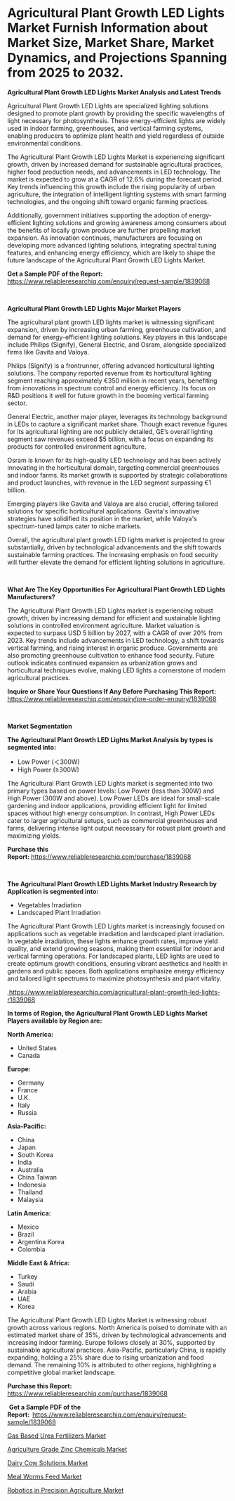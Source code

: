 <p><h1>Agricultural Plant Growth LED Lights Market Furnish Information about Market Size, Market Share, Market Dynamics, and Projections Spanning from 2025 to 2032.</h1></p><p><strong>Agricultural Plant Growth LED Lights Market Analysis and Latest Trends</strong></p>
<p><p>Agricultural Plant Growth LED Lights are specialized lighting solutions designed to promote plant growth by providing the specific wavelengths of light necessary for photosynthesis. These energy-efficient lights are widely used in indoor farming, greenhouses, and vertical farming systems, enabling producers to optimize plant health and yield regardless of outside environmental conditions.</p><p>The Agricultural Plant Growth LED Lights Market is experiencing significant growth, driven by increased demand for sustainable agricultural practices, higher food production needs, and advancements in LED technology. The market is expected to grow at a CAGR of 12.6% during the forecast period. Key trends influencing this growth include the rising popularity of urban agriculture, the integration of intelligent lighting systems with smart farming technologies, and the ongoing shift toward organic farming practices.</p><p>Additionally, government initiatives supporting the adoption of energy-efficient lighting solutions and growing awareness among consumers about the benefits of locally grown produce are further propelling market expansion. As innovation continues, manufacturers are focusing on developing more advanced lighting solutions, integrating spectral tuning features, and enhancing energy efficiency, which are likely to shape the future landscape of the Agricultural Plant Growth LED Lights Market.</p></p>
<p><strong>Get a Sample PDF of the Report:&nbsp;</strong> <a href="https://www.reliableresearchiq.com/enquiry/request-sample/1839068?utm_campaign=1087&utm_medium=2&utm_source=Github&utm_content=ia&utm_term=30032025&utm_id=agricultural-plant-growth-led-lights">https://www.reliableresearchiq.com/enquiry/request-sample/1839068</a></p>
<p>&nbsp;</p>
<p><strong>Agricultural Plant Growth LED Lights Major Market Players</strong></p>
<p><p>The agricultural plant growth LED lights market is witnessing significant expansion, driven by increasing urban farming, greenhouse cultivation, and demand for energy-efficient lighting solutions. Key players in this landscape include Philips (Signify), General Electric, and Osram, alongside specialized firms like Gavita and Valoya.</p><p>Philips (Signify) is a frontrunner, offering advanced horticultural lighting solutions. The company reported revenue from its horticultural lighting segment reaching approximately €350 million in recent years, benefiting from innovations in spectrum control and energy efficiency. Its focus on R&D positions it well for future growth in the booming vertical farming sector.</p><p>General Electric, another major player, leverages its technology background in LEDs to capture a significant market share. Though exact revenue figures for its agricultural lighting are not publicly detailed, GE’s overall lighting segment saw revenues exceed $5 billion, with a focus on expanding its products for controlled environment agriculture.</p><p>Osram is known for its high-quality LED technology and has been actively innovating in the horticultural domain, targeting commercial greenhouses and indoor farms. Its market growth is supported by strategic collaborations and product launches, with revenue in the LED segment surpassing €1 billion.</p><p>Emerging players like Gavita and Valoya are also crucial, offering tailored solutions for specific horticultural applications. Gavita's innovative strategies have solidified its position in the market, while Valoya's spectrum-tuned lamps cater to niche markets.</p><p>Overall, the agricultural plant growth LED lights market is projected to grow substantially, driven by technological advancements and the shift towards sustainable farming practices. The increasing emphasis on food security will further elevate the demand for efficient lighting solutions in agriculture.</p></p>
<p>&nbsp;</p>
<p><strong>What Are The Key Opportunities For Agricultural Plant Growth LED Lights Manufacturers?</strong></p>
<p><p>The Agricultural Plant Growth LED Lights market is experiencing robust growth, driven by increasing demand for efficient and sustainable lighting solutions in controlled environment agriculture. Market valuation is expected to surpass USD 5 billion by 2027, with a CAGR of over 20% from 2023. Key trends include advancements in LED technology, a shift towards vertical farming, and rising interest in organic produce. Governments are also promoting greenhouse cultivation to enhance food security. Future outlook indicates continued expansion as urbanization grows and horticultural techniques evolve, making LED lights a cornerstone of modern agricultural practices.</p></p>
<p><strong>Inquire or Share Your Questions If Any Before Purchasing This Report:</strong> <a href="https://www.reliableresearchiq.com/enquiry/pre-order-enquiry/1839068?utm_campaign=1087&utm_medium=2&utm_source=Github&utm_content=ia&utm_term=30032025&utm_id=agricultural-plant-growth-led-lights">https://www.reliableresearchiq.com/enquiry/pre-order-enquiry/1839068</a></p>
<p>&nbsp;</p>
<p><strong>Market Segmentation</strong></p>
<p><strong>The Agricultural Plant Growth LED Lights Market Analysis by types is segmented into:</strong></p>
<p><ul><li>Low Power (＜300W)</li><li>High Power (≥300W)</li></ul></p>
<p><p>The Agricultural Plant Growth LED Lights market is segmented into two primary types based on power levels: Low Power (less than 300W) and High Power (300W and above). Low Power LEDs are ideal for small-scale gardening and indoor applications, providing efficient light for limited spaces without high energy consumption. In contrast, High Power LEDs cater to larger agricultural setups, such as commercial greenhouses and farms, delivering intense light output necessary for robust plant growth and maximizing yields.</p></p>
<p><strong>Purchase this Report:&nbsp;</strong><a href="https://www.reliableresearchiq.com/purchase/1839068?utm_campaign=1087&utm_medium=2&utm_source=Github&utm_content=ia&utm_term=30032025&utm_id=agricultural-plant-growth-led-lights">https://www.reliableresearchiq.com/purchase/1839068</a></p>
<p>&nbsp;</p>
<p><strong>The Agricultural Plant Growth LED Lights Market Industry Research by Application is segmented into:</strong></p>
<p><ul><li>Vegetables Irradiation</li><li>Landscaped Plant Irradiation</li></ul></p>
<p><p>The Agricultural Plant Growth LED Lights market is increasingly focused on applications such as vegetable irradiation and landscaped plant irradiation. In vegetable irradiation, these lights enhance growth rates, improve yield quality, and extend growing seasons, making them essential for indoor and vertical farming operations. For landscaped plants, LED lights are used to create optimum growth conditions, ensuring vibrant aesthetics and health in gardens and public spaces. Both applications emphasize energy efficiency and tailored light spectrums to maximize photosynthesis and plant vitality.</p></p>
<p><a href="https://www.reliableresearchiq.com/agricultural-plant-growth-led-lights-r1839068?utm_campaign=1087&utm_medium=2&utm_source=Github&utm_content=ia&utm_term=30032025&utm_id=agricultural-plant-growth-led-lights">&nbsp;https://www.reliableresearchiq.com/agricultural-plant-growth-led-lights-r1839068</a></p>
<p><strong>In terms of Region, the Agricultural Plant Growth LED Lights Market Players available by Region are:</strong></p>
<p>
    <p> <strong> North America: </strong>
        <ul>
            <li>United States</li>
            <li>Canada</li>
        </ul>
        </p> 
    <p> <strong> Europe: </strong>
        <ul>
            <li>Germany</li>
            <li>France</li>
            <li>U.K.</li>
            <li>Italy</li>
            <li>Russia</li>
        </ul>
        </p> 
    <p> <strong> Asia-Pacific: </strong>
        <ul>
            <li>China</li>
            <li>Japan</li>
            <li>South Korea</li>
            <li>India</li>
            <li>Australia</li>
            <li>China Taiwan</li>
            <li>Indonesia</li>
            <li>Thailand</li>
            <li>Malaysia</li>
        </ul>
        </p> 
    <p> <strong> Latin America: </strong>
        <ul>
            <li>Mexico</li>
            <li>Brazil</li>
            <li>Argentina Korea</li>
            <li>Colombia</li>
        </ul>
        </p> 
    <p> <strong> Middle East & Africa: </strong>
        <ul>
            <li>Turkey</li>
            <li>Saudi</li>
            <li>Arabia</li>
            <li>UAE</li>
            <li>Korea</li>
        </ul>
    </p>
    </p>
<p><p>The Agricultural Plant Growth LED Lights Market is witnessing robust growth across various regions. North America is poised to dominate with an estimated market share of 35%, driven by technological advancements and increasing indoor farming. Europe follows closely at 30%, supported by sustainable agricultural practices. Asia-Pacific, particularly China, is rapidly expanding, holding a 25% share due to rising urbanization and food demand. The remaining 10% is attributed to other regions, highlighting a competitive global market landscape.</p></p>
<p><strong>Purchase this Report: </strong><a href="https://www.reliableresearchiq.com/purchase/1839068?utm_campaign=1087&utm_medium=2&utm_source=Github&utm_content=ia&utm_term=30032025&utm_id=agricultural-plant-growth-led-lights">https://www.reliableresearchiq.com/purchase/1839068</a></p>
<p>&nbsp;<strong>Get a Sample PDF of the Report:&nbsp;&nbsp;</strong><a href="https://www.reliableresearchiq.com/enquiry/request-sample/1839068?utm_campaign=1087&utm_medium=2&utm_source=Github&utm_content=ia&utm_term=30032025&utm_id=agricultural-plant-growth-led-lights">https://www.reliableresearchiq.com/enquiry/request-sample/1839068</a></p>
<p><strong></strong></p>
<p><p><a href="https://github.com/saguegrody74/Market-Research-Report-List-1/blob/main/gas-based-urea-fertilizers-market.md?utm_campaign=1087&utm_medium=2&utm_source=Github&utm_content=ia&utm_term=30032025&utm_id=agricultural-plant-growth-led-lights">Gas Based Urea Fertilizers Market</a></p><p><a href="https://github.com/tornapruttuz/Market-Research-Report-List-1/blob/main/agriculture-grade-zinc-chemicals-market.md?utm_campaign=1087&utm_medium=2&utm_source=Github&utm_content=ia&utm_term=30032025&utm_id=agricultural-plant-growth-led-lights">Agriculture Grade Zinc Chemicals Market</a></p><p><a href="https://github.com/marteyfito9/Market-Research-Report-List-1/blob/main/dairy-cow-solutions-market.md?utm_campaign=1087&utm_medium=2&utm_source=Github&utm_content=ia&utm_term=30032025&utm_id=agricultural-plant-growth-led-lights">Dairy Cow Solutions Market</a></p><p><a href="https://github.com/yuukoleuda/Market-Research-Report-List-1/blob/main/meal-worms-feed-market.md?utm_campaign=1087&utm_medium=2&utm_source=Github&utm_content=ia&utm_term=30032025&utm_id=agricultural-plant-growth-led-lights">Meal Worms Feed Market</a></p><p><a href="https://github.com/denighoylen1/Market-Research-Report-List-1/blob/main/robotics-in-precision-agriculture-market.md?utm_campaign=1087&utm_medium=2&utm_source=Github&utm_content=ia&utm_term=30032025&utm_id=agricultural-plant-growth-led-lights">Robotics in Precision Agriculture Market</a></p></p>